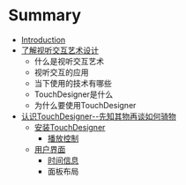 # Summary

* [Introduction](README.md)
* [了解视听交互艺术设计](chapter1.md)
   * 什么是视听交互艺术
   * 视听交互的应用
   * 当下使用的技术有哪些
   * TouchDesigner是什么
   * 为什么要使用TouchDesigner
* [认识TouchDesigner--先知其物再谈如何骑物](ren_shi_touchdesigner_xian_zhi_qi_wu_zai_tan_ru_he.md)
   * [安装TouchDesigner](an_zhuang_touchdesigner.md)
       * [播放控制](bo_fang_kong_zhi.md)
   * [用户界面](yong_hu_jie_mian.md)
       * [时间信息](shi_jian_xin_xi.md)
       * 面板布局

